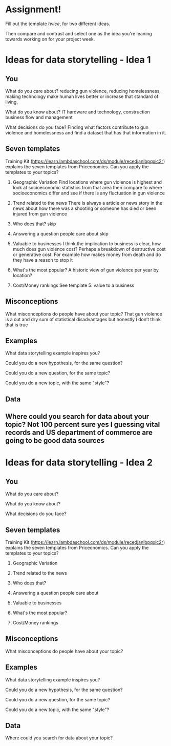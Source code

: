 
# Assignment!

Fill out the template *twice*, for two different ideas.

Then compare and contrast and select one as the idea you're leaning towards
working on for your project week.
# Ideas for data storytelling - Idea 1
## You
What do you care about?
reducing gun violence,
reducing homelessness,
making technology make human lives better or increase that standard of living,

What do you know about?
IT hardware and technology,
construction
business flow and management

What decisions do you face?
Finding what factors contribute to gun violence and homelessness and find a dataset that has that information in it.

## Seven templates
Training Kit (https://learn.lambdaschool.com/ds/module/recedjanlbpqxic2r) explains the seven templates from Priceonomics.
Can you apply the templates to your topics? 

1. Geographic Variation
Find locations where gun violence is highest and look at socioeconomic statistics from that area then compare to where socioeconomics differ and see if there is any fluctuation in gun violence

2. Trend related to the news
There is always a article or news story in the news about how there was a shooting or someone has died or been injured from gun violence
3. Who does that?
skip

4. Answering a question people care about
skip

5. Valuable to businesses
I think the implication to business is clear, how much does gun violence cost? Perhaps a breakdown of destructive cost or generative cost. For example how makes money from death and do they have a reason to stop it

6. What's the most popular?
A historic view of gun violence per year by location?

7. Cost/Money rankings
See template 5: value to a business 

## Misconceptions
What misconceptions do people have about your topic?
That gun violence is a cut and dry sum of statistical disadvantages but honestly I don’t think that is true
## Examples
What data storytelling example inspires you?

Could you do a new hypothesis, for the same question?

Could you do a new question, for the same topic?

Could you do a new topic, with the same "style"?

## Data
Where could you search for data about your topic?
Not 100 percent sure yes I guessing vital records and US department of commerce are going to be good data sources
---

# Ideas for data storytelling - Idea 2
## You
What do you care about?

What do you know about?

What decisions do you face?

## Seven templates
Training Kit (https://learn.lambdaschool.com/ds/module/recedjanlbpqxic2r) explains the seven templates from Priceonomics.
Can you apply the templates to your topics? 
1. Geographic Variation

2. Trend related to the news

3. Who does that?

4. Answering a question people care about

5. Valuable to businesses

6. What's the most popular?

7. Cost/Money rankings

## Misconceptions
What misconceptions do people have about your topic?

## Examples
What data storytelling example inspires you?

Could you do a new hypothesis, for the same question?

Could you do a new question, for the same topic?

Could you do a new topic, with the same "style"?
## Data
Where could you search for data about your topic?

